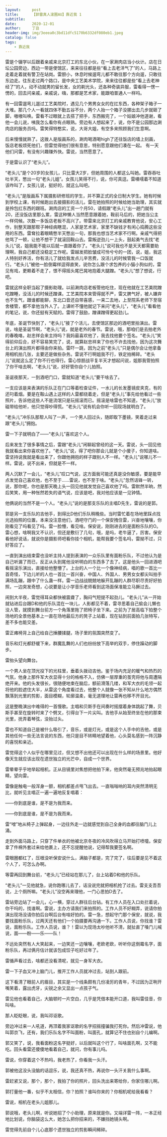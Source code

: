 ```yaml
---
layout:     post
title:      【郭雷真人滚圈AU】靠近我 1
subtitle:   
date:       2020-12-01
author:     丁丑
header-img: img/3eeea0c3bd11dfc5170b6332df080eb1.jpeg
catalog: false
tags:
    - 靠近我
---
```



雷是个辍学以后跟着亲戚来北京打工的东北小伙，在一家涮肉店当小伙计。店在日坛公园旁边，西边一带是使馆区，来来往往都是些“看上去老洋气了”的人，马路上走着走着就有警卫在站岗。雷胆小，休息时候遛弯儿都不敢往那个方向遛，只敢往东边走。往东走过两个路口，是中央工艺美术学院，来来往往都是些“看上去老神经了”的人，动不动就男的留长发，女的剃光头，还各种奇装异服，雷看得一愣一愣的，回去问亲戚，亲戚说，嗨，那都是艺术家，能跟咱普通人一样吗。

有一回雷遛弯儿遛过工艺美院时，遇见几个男男女女的在扛东西，各种架子箱子一大堆。那几个人一看就四体不勤五谷不分，两个人抬一个箱子没挪出去几步就砸了脚，嗷嗷叫唤。雷看不过眼就上去搭了把手，东西搬完了，一个姑娘冲他道谢，看他一会儿说，咦我怎么看你有点眼熟。旁边有人想起来了，说，你不是公园那边涮肉店的服务员吗。雷笑得特憨实，说，大哥大姐，有空多来照顾我们生意啊。

后来慢慢就熟了。这拨人是版画系的，涮肉喝酒喝high了还往饭店的墙上刻画，饭店老板烦死他们，但雷觉得他们很有意思，特别愿意跟他们凑在一起。
有一天他们问雷，有没有兴趣赚外快。雷说，当然愿意了。

于是雷认识了“老头儿”。

“老头儿”是个20岁的女孩儿，只比雷大2岁，但她周围的人都这么叫她。雷吞吞吐吐半天，憋出一句“老头儿姐”。女孩儿笑得不行，说，你可真逗。雷嗫嚅着不知道该咋叫了，女孩儿说，挺好的，就这么叫吧。

“老头儿”是版画系下属摄影研修班的学生，并不算正式的全日制大学生。她有时候到学校上课，有时候跑出去接摄影的活儿，雷在她拍照的时候给她当助理，其实就是拎包扛东西的跟班。涮肉店的工资一个月50，请假跟“老头儿”出一趟门就有20，还没饭店里那么累，雷这种懒人当然愿意跟着她，鞍前马后的，把她当公主一样伺候。次数一多饭店老板不高兴了。带雷来北京打工的亲戚教育他说，安心工作，别整天跟那帮子神经病瞎混，人家是艺术家，家里不缺钱才有闲心捣腾这些没用的东西。雷耷拉着眼睛憋半天憋出一句，那我也想当艺术家不行啊。亲戚气得把他骂了一顿，让他不想干了就滚回鞍山去。雷叛逆劲儿一上头，鼓起勇气去找“老头儿”说，姐我能不能以后就一直跟着你了。“老头儿”说可我也不是天天都需要助理啊，我自己都还没稳定工作呢。雷越发把脸皱成可怜兮兮的一团，说，姐，我这人特别好养活，你有活儿了就给我发点儿辛苦费，没活儿的时候管我一口饭就行。“老头儿”被他一脸倒霉样逗得直笑，说你怎么跟个求包养的小猫小狗似的，雷见有戏，更赖着不走了，恨不得摇头尾巴晃地抱着大腿蹭。“老头儿”想了想说，行吧。

雷就这样全职当起了摄影助理。以前涮肉店老板管他吃住，现在他就在工艺美院蹭吃蹭睡，没活儿的时候还蹭课。工艺美院本来管得就不严，雷又脾气好，被人嫌弃也不生气，跟谁都能聊，东北口音还自带喜感，一来二去地，上至院系老师下至宿舍楼管，都不拿他当外人了。上课听不懂他就记下来问“老头儿”，“老头儿”看看他的笔记，说，你还挺有天赋的。雷得了鼓励，蹭课蹭得更起劲儿。

年底，圣诞节快到了，“老头儿”接了个活儿，去使馆区那边的酒吧里拍演出。雷说，啥是圣诞节啊，“老头儿”说，就是老外的春节。雷说，哦，那咱们是去拍老外的春晚咯，赵忠祥会来主持吗？我妈最喜欢他了，我去找他要个签名。“老头儿”笑得前仰后合，好不容易笑完了，说，就算赵忠祥来了你也不许去找他，因为这次舞台上的演出照片都得由你来拍。雷吓一跳，因为之前“老头儿”只是偶尔会让他拿备用相机拍几张，主要还是做些杂务。雷说不行啊姐我不行，铁定拍稀碎。“老头儿”说就这么定了你不行也得行。雷心惊胆战平复半天才想起问说，姐那我管拍照了你干啥去啊，“老头儿”说，好好管你自个儿拍照。

圣诞夜那天，一到酒吧门口，雷就知道“老头儿”要干啥去了。

一支应该是来表演的乐队正在门口等着检查证件，一水儿的长发墨镜皮夹克，有的还叼着烟。要是在鞍山遇上这样的人雷都绕着走，但是“老头儿”事先给他看过一些照片，告诉他这些人不是流氓只是玩摇滚而已。摇滚是啥雷也不知道，“老头儿”放磁带给他听，他只觉得吵得慌。“老头儿”说有机会你听一回现场就明白了。

“老头儿”冲乐队那帮人叫了一声，一个男人回过头，随即取下墨镜，笑着走过来跟“老头儿”拥抱。

雷一下子就明白了——“老头儿”喜欢这个人。

后来发生了很多事情之后，雷跟“老头儿”闲聊起曾经的这一天。雷说，头一回见他我就看出来你喜欢他了。“老头儿”说，得了吧你那会儿就是个小傻子，你知道啥。雷坚持说我就是看出来了，你跟他拥抱的样子跟别人不一样。“老头儿”说哪儿不一样。雷说，说不出来，但就是不一样。

两人沉默了一会儿，“老头儿”叹口气说，这方面我可能还真是没你敏感，要是能早点发觉自己喜欢他，也不至于……雷说，也不至于啥。“老头儿”忽然话锋一转，说，那你呢，你也是那天晚上头一回见他就发觉自己喜欢他了吗。雷默然半晌，然后笑笑，用一种怅然若失的语气说，应该是吧，我对他应该是一见钟情。

他俩说的当然不是一个人。“老头儿”说的是那支乐队的主唱D先生，雷说的是郭。

郭是另一支乐队的吉他手，到得比D他们乐队稍晚些。当时雷忙着在场地里踩点找光选拍照的位置，本来没注意他们，酒吧守门的一个保安拽住雷，兴奋地嚷嚷，你刚看见了吗看见了吗。雷一脸懵，看见啥。保安说，刚刚进去的是面粉乐队的O。雷心想，啥啊我又不认识，但还是敷衍了几句，哦，是吗，老牛逼了，厉害。保安看他好说话，就说你是摄影师吧看你挂个相机，能帮我要个签名吗，雷拗不过，只好答应了。

一直到演出结束雷也没听主持人提到表演的一众乐队里有面粉乐队，不过他认为是自己听漏了而已，反正从头到尾他没听明白的东西多了去了。这是他头一回进酒吧看摇滚乐演出，直接给他整懵了。上台的人一个比一个像神经病，唱的歌一首比一首奇怪，下边儿听的人也一首比一首兴奋，中国人、外国人、男男女女都尖叫拍手满场乱蹦，跟中了什么蛊一样。雷一边战战兢兢地躲开乱蹦的人群尽职尽责好好拍照，一边突发奇想，心说要是让小学音乐老师看到这场面保准能立马撅过去。

闹到大半夜，雷觉得耳朵都快被震聋了，胸闷气短提不起劲儿。“老头儿”从一开始就钻进后台跟D和他的乐队混在一块儿，人影都见不着，雷寻思着自己偷会儿懒也没人管，就摸到舞台前方一个角落里拖了把椅子坐下来。之前为了居高临下拍整个场地的全景他基本上一直在场地最后方的凳子上站着，现在钻到前面拍几张特写，差不多也能交差。

雷正瘫椅背上自己给自己捶腰揉腿，场子里的氛围突然变了。

音乐和灯光都舒缓下来，群魔乱舞的人们也纷纷放下高举的双手，停住躁动的脚步。

雷抬头望向舞台。

一个男人坐在顶光投下的光柱里，垂着头拨动吉他。鉴于场内充足的暖气和热烈的气氛，他身上那件军大衣显得十分的格格不入，仿佛一层厚重的茧壳将他与周遭隔绝开来。他的头发很长，很随便地束在脑后，额前滑落几缕，和军大衣的毛领一起将他的脸遮住大半，从雷这个角度看过去，他整个人就像一张不知从什么地方偶然飘落到光里的剪影，面目模糊，轮廓温柔，毫无道理地让雷再也移不开目光。

这是整晚演出中难得的一首慢歌。主唱和贝斯手在间奏时摇摆着身体跳起了舞，贝斯手甚至在旋转时来了个劈叉，引得台下一片尖叫。吉他手从始至终坐在他的那束光里，抚弄着琴弦，没抬过头。

雷也不知道自己是被什么吸引了，音乐，或是灯光，或是这个人手中的吉他，或是其他任何一些无法言说的东西，他只是目不转睛地望着他，心头莫名感到一阵沉静的喜悦和亲近。

雷觉得这个人似乎在哪里见过，但又想不出他还可以出现在什么样的场景里。他好像天生就应该出现在遗世独立的光芒中，自成一个世界。

雷晕晕乎乎地举起相机，正从目镜里对焦想把他拍下来，他突然毫无预兆地抬起眼睛，望向雷。

雷像是触电一般浑身一颤，相机都差点甩飞出去。一直嗡嗡响的耳内突然清明无比，就听见主唱正一遍一遍地反复唱着：

——你到底是谁，是不是为我而来。

——你到底是谁，是不是为我而来。

雷“噌”地从椅子上弹起身，一边往外走一边就感觉到自己全身的血都往脑门儿上涌。

走到外面马路上，只穿了件单衣的他被北京冬夜的冷风吹得立马开始打喷嚏。保安拿了件棉外套过来给他裹上，还不忘提醒他说，记得帮我要签名啊。

雷眼圈都红了，压根没听保安说什么，满脑子都是，完了完了，往后要是见不着这个人了，可怎么办啊。

等雷再回到舞台前，“老头儿”已经站在那儿了，台上站着D和他的乐队。

“老头儿”一见他就急，说你跑哪儿去了，话没说完就把相机抢了过去。雷支支吾吾说，上个厕所嘛。“老头儿”没空再来理他，一门心思拍D去了。

雷站旁边站了一会儿，心一横，穿过人群往后台钻。有工作人员在入口处拦着说，你干吗的，找谁啊。雷说，主办方请我们来拍照的。工作人员不好糊弄，说请你拍演出现场没请你拍后台啊后台有啥好拍的。雷一急，想起守门那个保安，就说，我要找面粉乐队，过两天还有他们一个拍摄要再沟通一下。工作人员说，你找谁？雷说，面粉乐队。工作人员说，谁？！雷以为现场太吵他听不清，就扯直了嗓门儿喊说，面——粉——乐——队！

不远处突然有人大笑起来，一边笑还一边嚷嚷，老欧老欧，听听你这倒霉名字，面粉乐队，再过俩月估计就该包成饺子吃好过年了。

雷循声看过去，啥都还没看清呢，就见一身军大衣。

雷一下子血又冲上脑门儿，推开工作人员就冲过去，站到人跟前。

这下看清了眼前人的眉目，其实是一个线条颇有几份凌厉的青年，不过因为正咧开嘴笑着，露出虎牙，尖锐之余又显出一点孩子气。

雷见他也看着自己，大脑顿时一片空白，几乎是凭借本能开口道，我叫雷佳音，你叫啥。

那人眨眨眼，说，我叫邓讴歌。

旁边冲过来一人吼道，再顶着我家讴歌的名字招摇撞骗我打死你。然后冲雷说，他叫郭京飞，还有，我们乐队名字不叫面粉，叫面孔，就算记不住也别自个儿编啊。

郭又笑了，说，我看面粉这名字挺好，以后就叫这个行了，叫啥面孔啊，又不能吃。回头看雷还傻傻地看着自己，就问，你有事儿吗。

雷说，你穿着这个不热吗，我老热了，你看我一头汗。

郭被他这没头没脑的话逗乐，说，我还真不热，再说你一头汗关我什么事啊。

雷赶紧又说，那个，那个，我拍了你的照片，回头洗出来寄给你，你家住哪儿啊。

郭打量他一番，似乎不太相信，你？拍照？谁叫你来的？你相机呢给我看看？

雷说，相机在老头儿姐那儿。

郭说哦，老头儿啊，听说她招了个小助理，原来就是你。又端详雷一阵，一本正经地比划说，你脑袋这么大，她怎么把你招来的，不嫌挡她镜头啊。

雷觉得先前自个儿心底那个遗世独立的剪影瞬间稀碎。
